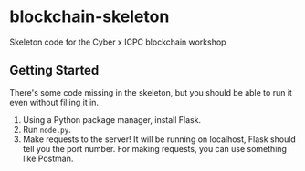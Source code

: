 # blockchain-skeleton
Skeleton code for the Cyber x ICPC blockchain workshop

## Getting Started
There's some code missing in the skeleton, but you should be able to run it even without filling it in.

1. Using a Python package manager, install Flask.
2. Run `node.py`.
3. Make requests to the server! It will be running on localhost, Flask should tell you the port number. For making requests, you can use something like Postman.
